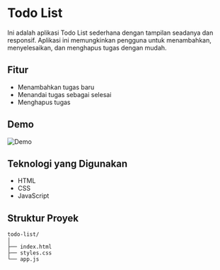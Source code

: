 # Todo List

Ini adalah aplikasi Todo List sederhana dengan tampilan seadanya dan responsif. Aplikasi ini memungkinkan pengguna untuk menambahkan, menyelesaikan, dan menghapus tugas dengan mudah.

## Fitur

- Menambahkan tugas baru
- Menandai tugas sebagai selesai
- Menghapus tugas

## Demo

![Demo](https://i.imgur.com/yMsGGaS.jpeg)

## Teknologi yang Digunakan

- HTML
- CSS
- JavaScript

## Struktur Proyek

```plaintext
todo-list/
│
├── index.html
├── styles.css
└── app.js
